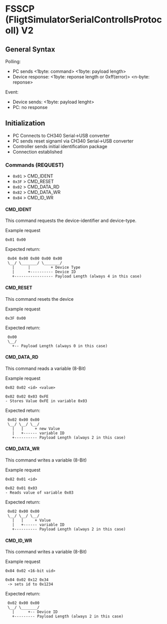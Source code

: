 # FSSCP (FligtSimulatorSerialControllsProtocoll) V2

## General Syntax
Polling:
- PC sends <1byte: command> <1byte: payload length> <n-byte payload>
- Device response: <1byte: reponse length or 0xff(error)> <n-byte: reponse>

Event:
- Device sends: <1byte: payload lenght> <n-byte payload>
- PC: no response

## Initialization
* PC Connects to CH340 Serial->USB converter
* PC sends reset signaml via CH340 Serial->USB converter
* Controller sends initial identification package
* Connection established

### Commands (REQUEST)
* `0x01` > CMD_IDENT
* `0x3F` > CMD_RESET
* `0x02` > CMD_DATA_RD
* `0x82` > CMD_DATA_WR
* `0x84` > CMD_ID_WR

#### CMD_IDENT
This command requests the device-identifier and device-type.

Example request
```
0x01 0x00
```

Expected return:
```
 0x04 0x00 0x00 0x00 0x00
 \__/ \_______/ \_______/
   |      |         + Device Type
   |      +---------- Device ID
   +----------------- Payload Length (always 4 in this case)   
```

#### CMD_RESET
This command resets the device

Example request
```
0x3F 0x00
```

Expected return:
```
 0x00 
 \__/ 
   +-- Payload Length (always 0 in this case)   
```


#### CMD_DATA_RD
This command reads a variable (8-Bit)

Example request
```
0x02 0x02 <id> <value>

0x02 0x02 0x03 0xFE
- Stores Value 0xFE in variable 0x03
```

Expected return:
```
 0x02 0x00 0x00
 \__/ \__/ \__/
   |   |     + new Value
   |   +------ variable ID
   +---------- Payload Length (always 2 in this case)   
```

#### CMD_DATA_WR
This command writes a variable (8-Bit)

Example request
```
0x82 0x01 <id>

0x82 0x01 0x03
- Reads value of variable 0x03
```

Expected return:
```
 0x02 0x00 0x00
 \__/ \__/ \__/
   |   |     + Value
   |   +------ variable ID
   +---------- Payload Length (always 2 in this case)   
```

#### CMD_ID_WR
This command writes a variable (8-Bit)

Example request
```
0x84 0x02 <16-bit uid>

0x84 0x02 0x12 0x34
 -> sets id to 0x1234
```

Expected return:
```
 0x02 0x00 0x00
 \__/ \_______/     
   |      +-- Device ID
   +--------- Payload Length (always 2 in this case)   
```
